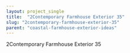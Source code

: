 ```yaml
---
layout: project_single
title:  "2Contemporary Farmhouse Exterior 35"
slug: "2contemporary-farmhouse-exterior-35"
parent: "coastal-farmhouse-exterior-ideas"
---
```

2Contemporary Farmhouse Exterior 35